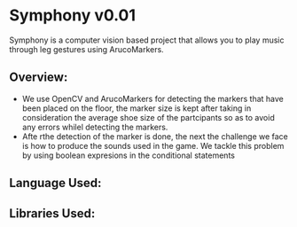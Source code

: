 # Symphony v0.01
Symphony is a computer vision based project that allows you to play music through leg gestures using ArucoMarkers.

## Overview:
* We use OpenCV and ArucoMarkers for detecting the markers that have been placed on the floor, the marker size is kept after taking in consideration the average shoe size of the partcipants so as to avoid any errors whilel detecting the markers.
* Afte rthe detection of the marker is done, the next the challenge we face is how to produce the sounds used in the game. We tackle this problem by using boolean expresions in the conditional statements






## Language Used:






## Libraries Used:
